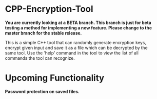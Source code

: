 # CPP-Encryption-Tool

**You are currently looking at a BETA branch. This branch is just for beta testing a method for implementing a new feature. Please change to the master branch for the stable release.**

This is a simple C++ tool that can randomly generate encryption keys, encrypt given input and save it as a file which can be decrypted by the same tool. 
Use the 'help' command in the tool to view the list of all commands the tool can recognize.

# Upcoming Functionality

**Password protection on saved files.**